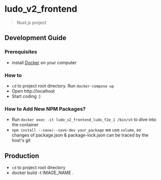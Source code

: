 # ludo_v2_frontend

> Nuxt.js project

## Development Guide

### Prerequisites
- install [Docker](https://www.docker.com/) on your computer

### How to
- `cd` to project root directory. Run `docker-compose up`
- Open http://localhost
- Start coding :)

### How to Add New NPM Packages?
- Run `docker exec -it ludo_v2_frontend_ludo_f2e_1 /bin/sh` to dive into the container
- `npm install --save/--save-dev your_package` we use `volume`, so changes of package.json & package-lock.json can be traced by the host's git

## Production
- `cd` to project root directory
- docker build -t IMAGE_NAME .